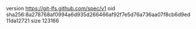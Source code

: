 version https://git-lfs.github.com/spec/v1
oid sha256:8a278768af0994a6d935d266466af92f7e5d76a736aa07f8cb6d9ed11da12721
size 123166
